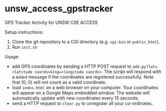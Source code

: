 # unsw_access_gpstracker
GPS Tracker Activity for UNSW CSE ACCESS

Setup instructions:

1. Clone the git repository to a CGI directory (e.g. `cgi-bin` or `public_html`).
2. Run `init.sh`

Usage:
* add GPS coordinates by sending a HTTP POST request to `add.py?lat=<latitude coords>&lng=<longitude coords>`. The script will respond with a `Added` message if the coordinates are registered successfully. Note that (0, 0) will not count as a valid coordinate.
* load `index.html` on a web browser on your computer. Your coordinates will appear on a Google Maps embedded window. The website will automatically update with new coordinates every 15 seconds.
* send a HTTP request to `clear.py` to unregister all your co-ordinates.
